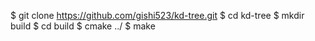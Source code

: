 $ git clone https://github.com/gishi523/kd-tree.git
$ cd kd-tree
$ mkdir build
$ cd build
$ cmake ../
$ make